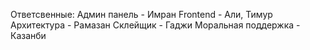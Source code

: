 Ответсвенные:
Админ панель - Имран
Frontend - Али, Тимур
Архитектура - Рамазан
Склейщик -  Гаджи
Моральная поддержка - Казанби
